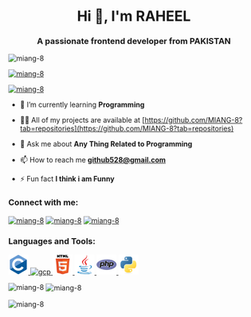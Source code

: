 <h1 align="center">Hi 👋, I'm RAHEEL</h1>
<h3 align="center">A passionate frontend developer from PAKISTAN</h3>

<p align="left"> <img src="https://komarev.com/ghpvc/?username=miang-8&label=Profile%20views&color=0e75b6&style=flat" alt="miang-8" /> </p>

<p align="left"> <a href="https://github.com/ryo-ma/github-profile-trophy"><img src="https://github-profile-trophy.vercel.app/?username=miang-8" alt="miang-8" /></a> </p>

<p align="left"> <a href="https://twitter.com/miang-8" target="blank"><img src="https://img.shields.io/twitter/follow/miang-8?logo=twitter&style=for-the-badge" alt="miang-8" /></a> </p>

- 🌱 I’m currently learning **Programming**

- 👨‍💻 All of my projects are available at [https://github.com/MIANG-8?tab=repositories](https://github.com/MIANG-8?tab=repositories)

- 💬 Ask me about **Any Thing Related to Programming**

- 📫 How to reach me **github528@gmail.com**

- ⚡ Fun fact **I think i am Funny**

<h3 align="left">Connect with me:</h3>
<p align="left">
<a href="https://twitter.com/miang-8" target="blank"><img align="center" src="https://raw.githubusercontent.com/rahuldkjain/github-profile-readme-generator/master/src/images/icons/Social/twitter.svg" alt="miang-8" height="30" width="40" /></a>
<a href="https://instagram.com/miang-8" target="blank"><img align="center" src="https://raw.githubusercontent.com/rahuldkjain/github-profile-readme-generator/master/src/images/icons/Social/instagram.svg" alt="miang-8" height="30" width="40" /></a>
<a href="https://www.youtube.com/c/miang-8" target="blank"><img align="center" src="https://raw.githubusercontent.com/rahuldkjain/github-profile-readme-generator/master/src/images/icons/Social/youtube.svg" alt="miang-8" height="30" width="40" /></a>
</p>

<h3 align="left">Languages and Tools:</h3>
<p align="left"> <a href="https://www.cprogramming.com/" target="_blank" rel="noreferrer"> <img src="https://raw.githubusercontent.com/devicons/devicon/master/icons/c/c-original.svg" alt="c" width="40" height="40"/> </a> <a href="https://cloud.google.com" target="_blank" rel="noreferrer"> <img src="https://www.vectorlogo.zone/logos/google_cloud/google_cloud-icon.svg" alt="gcp" width="40" height="40"/> </a> <a href="https://www.w3.org/html/" target="_blank" rel="noreferrer"> <img src="https://raw.githubusercontent.com/devicons/devicon/master/icons/html5/html5-original-wordmark.svg" alt="html5" width="40" height="40"/> </a> <a href="https://www.java.com" target="_blank" rel="noreferrer"> <img src="https://raw.githubusercontent.com/devicons/devicon/master/icons/java/java-original.svg" alt="java" width="40" height="40"/> </a> <a href="https://www.php.net" target="_blank" rel="noreferrer"> <img src="https://raw.githubusercontent.com/devicons/devicon/master/icons/php/php-original.svg" alt="php" width="40" height="40"/> </a> <a href="https://www.python.org" target="_blank" rel="noreferrer"> <img src="https://raw.githubusercontent.com/devicons/devicon/master/icons/python/python-original.svg" alt="python" width="40" height="40"/> </a> </p>

<p><img align="left" src="https://drive.google.com/file/d/189daKh4ueokFxT3RYjWgt2k88jrVOAGk/view?usp=drivesdk" alt="miang-8" /></p>

<p>&nbsp;<img align="center" src="https://github-readme-stats.vercel.app/api?username=miang-8&show_icons=true&locale=en" alt="miang-8" /></p>

<p><img align="center" src="https://github-readme-streak-stats.herokuapp.com/?user=miang-8&" alt="miang-8" /></p>
